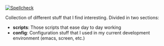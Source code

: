 [![Spellcheck](https://github.com/sarroutbi/own/actions/workflows/spellcheck.yaml/badge.svg)](https://github.com/sarroutbi/own/actions/workflows/spellcheck.yaml)

Collection of different stuff that I find interesting. Divided in two sections:
* **scripts**: Those scripts that ease day to day working
* **config**: Configuration stuff that I used in my current development environment (emacs, screen, etc.)
